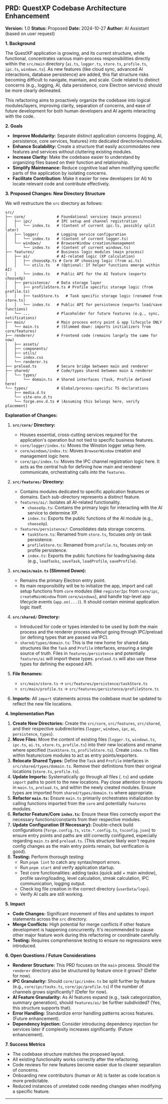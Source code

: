 ## PRD: QuestXP Codebase Architecture Enhancement

**Version:** 1.0
**Status:** Proposed
**Date:** 2024-10-27
**Author:** AI Assistant (based on user request)

**1. Background**

The QuestXP application is growing, and its current structure, while functional, concentrates various main-process responsibilities directly within the `src/main` directory (`ai.ts`, `logger.ts`, `store.ts`, `profile.ts`, `ipc.ts`, `windows.ts`). As new features (like cloud sync, advanced AI interactions, database persistence) are added, this flat structure risks becoming difficult to navigate, maintain, and scale. Code related to distinct concerns (e.g., logging, AI, data persistence, core Electron services) should be more clearly delineated.

This refactoring aims to proactively organize the codebase into logical modules/layers, improving clarity, separation of concerns, and ease of future development for both human developers and AI agents interacting with the code.

**2. Goals**

*   **Improve Modularity:** Separate distinct application concerns (logging, AI, persistence, core services, features) into dedicated directories/modules.
*   **Enhance Scalability:** Create a structure that easily accommodates new features and services without cluttering existing modules.
*   **Increase Clarity:** Make the codebase easier to understand by organizing files based on their function and relationship.
*   **Simplify Maintenance:** Reduce cognitive load when modifying specific parts of the application by isolating concerns.
*   **Facilitate Contribution:** Make it easier for new developers (or AI) to locate relevant code and contribute effectively.

**3. Proposed Changes: New Directory Structure**

We will restructure the `src` directory as follows:

```
src/
├── core/              # Foundational services (main process)
│   ├── ipc/           # IPC setup and channel registration
│   │   └── index.ts   # (Content of current ipc.ts, possibly split later)
│   ├── logger/        # Logging service configuration
│   │   └── index.ts   # (Content of current logger.ts)
│   └── windows/       # BrowserWindow creation/management
│       └── index.ts   # (Content of current windows.ts)
├── features/          # Business logic modules (main process)
│   ├── ai/            # AI-related logic (XP calculation)
│   │   ├── chooseXp.ts # Core XP choosing logic (from ai.ts)
│   │   └── utils.ts   # (Optional: If helper functions emerge within AI)
│   │   └── index.ts   # Public API for the AI feature (exports chooseXp)
│   ├── persistence/   # Data storage layer
│   │   ├── profileStore.ts # Profile specific storage logic (from profile.ts)
│   │   ├── taskStore.ts   # Task specific storage logic (renamed from store.ts)
│   │   └── index.ts   # Public API for persistence (exports load/save functions)
│   └── ...            # Placeholder for future features (e.g., sync, notifications)
├── main/              # Main process entry point & app lifecycle ONLY
│   └── main.ts        # (Slimmed down: imports initializers from core/features)
├── renderer/          # Frontend code (remains largely the same for now)
│   ├── assets/
│   ├── components/
│   ├── utils/
│   └── index.css
│   └── renderer.ts
├── preload.ts         # Secure bridge between main and renderer
├── shared/            # Code/types shared between main & renderer
│   └── types/
│       └── domain.ts  # Shared interfaces (Task, Profile defined here)
└── types/             # Global/process-specific TS declarations
    ├── media.d.ts
    └── vite-env.d.ts
    └── forge.env.d.ts # (Assuming this belongs here, verify placement)

```

**Explanation of Changes:**

1.  **`src/core/` Directory:**
    *   Houses essential, cross-cutting services required for the application's operation but not tied to specific business features.
    *   `core/logger/index.ts`: Moves the Winston logger setup here.
    *   `core/windows/index.ts`: Moves `BrowserWindow` creation and management logic here.
    *   `core/ipc/index.ts`: Moves the IPC channel registration logic here. It acts as the central hub for defining how main and renderer communicate, orchestrating calls *into* the `features`.

2.  **`src/features/` Directory:**
    *   Contains modules dedicated to specific application features or domains. Each sub-directory represents a distinct feature.
    *   `features/ai/`: Isolates all AI-related functionality.
        *   `chooseXp.ts`: Contains the primary logic for interacting with the AI service to determine XP.
        *   `index.ts`: Exports the public functions of the AI module (e.g., `chooseXp`).
    *   `features/persistence/`: Consolidates data storage concerns.
        *   `taskStore.ts`: Renamed from `store.ts`, focuses *only* on task persistence.
        *   `profileStore.ts`: Renamed from `profile.ts`, focuses *only* on profile persistence.
        *   `index.ts`: Exports the public functions for loading/saving data (e.g., `loadTasks`, `saveTask`, `loadProfile`, `saveProfile`).

3.  **`src/main/main.ts` (Slimmed Down):**
    *   Remains the primary Electron entry point.
    *   Its main responsibility will be to initialize the app, import and call setup functions from `core` modules (like `registerIpc` from `core/ipc`, `createMainWindow` from `core/windows`), and handle top-level app lifecycle events (`app.on(...)`). It should contain minimal application logic itself.

4.  **`src/shared/` Directory:**
    *   Introduced for code or types intended to be used by *both* the main process and the renderer process *without* going through IPC/preload (or defining types that are passed via IPC).
    *   `shared/types/domain.ts`: This is the new home for shared data structures like the `Task` and `Profile` interfaces, ensuring a single source of truth. Files in `features/persistence` and potentially `features/ai` will import these types. `preload.ts` will also use these types for defining the exposed API.

5.  **File Renames:**
    *   `src/main/store.ts` -> `src/features/persistence/taskStore.ts`
    *   `src/main/profile.ts` -> `src/features/persistence/profileStore.ts`

6.  **Imports:** All `import` statements across the codebase must be updated to reflect the new file locations.

**4. Implementation Plan**

1.  **Create New Directories:** Create the `src/core`, `src/features`, `src/shared`, and their respective subdirectories (`logger`, `windows`, `ipc`, `ai`, `persistence`, `types`).
2.  **Move Files:** Move the content of existing files (`logger.ts`, `windows.ts`, `ipc.ts`, `ai.ts`, `store.ts`, `profile.ts`) into their new locations and rename where specified (`taskStore.ts`, `profileStore.ts`). Create `index.ts` files within feature/core modules to act as entry points/exporters.
3.  **Relocate Shared Types:** Define the `Task` and `Profile` interfaces in `src/shared/types/domain.ts`. Remove their definitions from their original locations (`store.ts`, `profile.ts`).
4.  **Update Imports:** Systematically go through all files (`.ts`) and update `import` paths to point to the new locations. Pay close attention to imports in `main.ts`, `preload.ts`, and within the newly created modules. Ensure types are imported from `shared/types/domain.ts` where appropriate.
5.  **Refactor `main.ts`:** Ensure `main.ts` primarily orchestrates initialization by calling functions imported from the `core` and potentially `features` modules.
6.  **Refactor Feature/Core `index.ts`:** Ensure these files correctly export the necessary functions/constants from their respective modules.
7.  **Update Configuration (If Necessary):** Double-check build configurations (`forge.config.ts`, `vite.*.config.ts`, `tsconfig.json`) to ensure entry points and paths are still correctly configured, especially regarding `main.ts` and `preload.ts`. (This structure likely *won't* require config changes as the main entry points remain, but verification is good).
8.  **Testing:** Perform thorough testing:
    *   Run `pnpm lint` to catch any syntax/import errors.
    *   Run `pnpm start` and verify application startup.
    *   Test core functionalities: adding tasks (quick add + main window), profile saving/loading, level calculation, streak calculation, IPC communication, logging output.
    *   Check log file creation in the correct directory (`userData/logs`).
    *   Verify AI calls are still working.

**5. Impact**

*   **Code Changes:** Significant movement of files and updates to import statements across the `src` directory.
*   **Merge Conflicts:** High potential for merge conflicts if other feature development is happening concurrently. It's recommended to pause other major feature work during this refactoring or coordinate carefully.
*   **Testing:** Requires comprehensive testing to ensure no regressions were introduced.

**6. Open Questions / Future Considerations**

*   **Renderer Structure:** This PRD focuses on the `main` process. Should the `renderer` directory also be structured by feature once it grows? (Defer for now).
*   **IPC Granularity:** Should `core/ipc/index.ts` be split further by feature (e.g., `core/ipc/tasks.ts`, `core/ipc/profile.ts`) if the number of channels grows significantly? (Defer for now).
*   **AI Feature Granularity:** As AI features expand (e.g., task categorization, summary generation), should `features/ai/` be further subdivided? (Yes, this structure supports that).
*   **Error Handling:** Standardize error handling patterns across features. (Future enhancement).
*   **Dependency Injection:** Consider introducing dependency injection for services later if complexity increases significantly. (Future enhancement).

**7. Success Metrics**

*   The codebase structure matches the proposed layout.
*   All existing functionality works correctly after the refactoring.
*   Code reviews for new features become easier due to clearer separation of concerns.
*   Onboarding new contributors (human or AI) is faster as code location is more predictable.
*   Reduced instances of unrelated code needing changes when modifying a specific feature.

---